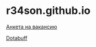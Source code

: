 # r34son.github.io

[Анкета на вакансию](https://r34son.github.io/about)


[Dotabuff](https://dotabuff.github.io)
